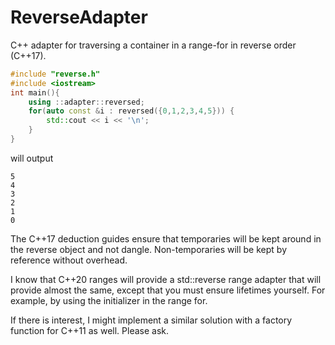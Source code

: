 # ReverseAdapter
C++ adapter for traversing a container in a range-for in reverse order (C++17).


```C++
#include "reverse.h"
#include <iostream>
int main(){
	using ::adapter::reversed;
	for(auto const &i : reversed({0,1,2,3,4,5})) {
        std::cout << i << '\n';
    }
}
```

will output

```
5
4
3
2
1
0
```

The C++17 deduction guides ensure that temporaries will be kept around in the reverse object and not dangle. 
Non-temporaries will be kept by reference without overhead.

I know that C++20 ranges will provide a std::reverse range adapter that will provide almost the same, 
except that you must ensure lifetimes yourself. For example, by using the initializer in the range for.

If there is interest, I might implement a similar solution with a factory function for C++11 as well. Please ask.
